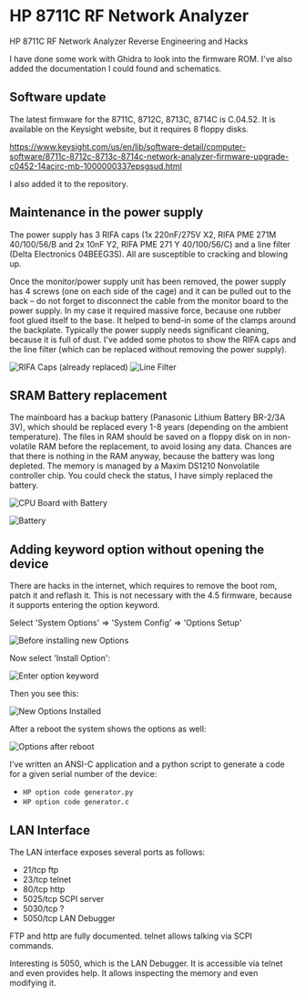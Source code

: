 # HP 8711C RF Network Analyzer

HP 8711C RF Network Analyzer Reverse Engineering and Hacks

I have done some work with Ghidra to look into the firmware ROM. I've also added the documentation I could found and schematics.


## Software update

The latest firmware for the 8711C, 8712C, 8713C, 8714C is C.04.52. It is available on the Keysight website, but it requires 8 floppy disks.

https://www.keysight.com/us/en/lib/software-detail/computer-software/8711c-8712c-8713c-8714c-network-analyzer-firmware-upgrade-c0452-14acirc-mb-1000000337epsgsud.html

I also added it to the repository.


## Maintenance in the power supply

The power supply has 3 RIFA caps (1x 220nF/275V X2, RIFA PME 271M 40/100/56/B and 2x 10nF Y2, RIFA PME 271 Y 40/100/56/C) and a line filter (Delta Electronics 04BEEG3S). All are susceptible to cracking and blowing up.

Once the monitor/power supply unit has been removed, the power supply has 4 screws (one on each side of the cage) and it can be pulled out to the back – do not forget to disconnect the cable from the monitor board to the power supply. In my case it required massive force, because one rubber foot glued itself to the base. It helped to bend-in some of the clamps around the backplate. Typically the power supply needs significant cleaning, because it is full of dust. I've added some photos to show the RIFA caps and the line filter (which can be replaced without removing the power supply).

![RIFA Caps (already replaced)](./img/ps_rifa.jpg)
![Line Filter](./img/ps_linefilter.jpg)


## SRAM Battery replacement

The mainboard has a backup battery (Panasonic Lithium Battery BR-2/3A 3V), which should be replaced every 1-8 years (depending on the ambient temperature). The files in RAM should be saved on a floppy disk on in non-volatile RAM before the replacement, to avoid losing any data. Chances are that there is nothing in the RAM anyway, because the battery was long depleted. The memory is managed by a Maxim DS1210 Nonvolatile controller chip. You could check the status, I have simply replaced the battery.

![CPU Board with Battery](./img/cpu_board_with_battery.jpg)

![Battery](./img/battery.jpg)


## Adding keyword option without opening the device

There are hacks in the internet, which requires to remove the boot rom, patch it and reflash it. This is not necessary with the 4.5 firmware, because it supports entering the option keyword.

Select 'System Options' => 'System Config' => 'Options Setup'

![Before installing new Options](./img/options_update_before.jpg)

Now select 'Install Option':

![Enter option keyword](./img/options_enter_keyword.jpg)

Then you see this:

![New Options Installed](./img/options_update_after.jpg)

After a reboot the system shows the options as well:

![Options after reboot](./img/options_after_reboot.jpg)

I've written an ANSI-C application and a python script to generate a code for a given serial number of the device:

- `HP option code generator.py`
- `HP option code generator.c`


## LAN Interface

The LAN interface exposes several ports as follows:

- 21/tcp   ftp
- 23/tcp   telnet
- 80/tcp   http
- 5025/tcp SCPI server
- 5030/tcp ?
- 5050/tcp LAN Debugger

FTP and http are fully documented. telnet allows talking via SCPI commands.

Interesting is 5050, which is the LAN Debugger. It is accessible via telnet and even provides help. It allows inspecting the memory and even modifying it.
